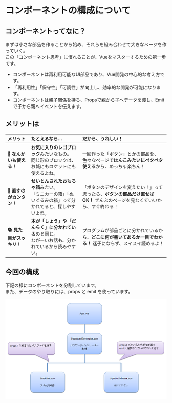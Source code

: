 # コンポーネントの構成について

## コンポーネントってなに？
まずは小さな部品を作ることから始め、それらを組み合わせて大きなページを作っていく。  
この「コンポーネント思考」に慣れることが、Vueをマスターするための第一歩です。
* コンポーネントは再利用可能なUI部品であり、Vue開発の中心的な考え方です。
* 「再利用性」「保守性」「可読性」が向上し、効率的な開発が可能になります。
* コンポーネントは親子関係を持ち、Propsで親から子へデータを渡し、Emitで子から親へイベントを伝えます。

## メリットは
| メリット                      | たとえるなら…                                                                 | だから、うれしい！                                                              |
| :-------------------------- | :---------------------------------------------------------------------------- | :------------------------------------------------------------------------------ |
| **🤖 なんかいも使える！** | **お気に入りのレゴブロック**みたいなもの。<br>同じ形のブロックは、お城にもロケットにも使えるよね。 | 一回作った「ボタン」とかの部品を、色々なページで**はんこみたいにペタペタ使える**から、めっちゃ楽ちん！ |
| **🎨 直すのがカンタン！** | **せいとんされたおもちゃ箱**みたい。<br>「ミニカーの箱」「ぬいぐるみの箱」って分かれてると、探しやすいよね。 | 「ボタンのデザインを変えたい！」って思ったら、**ボタンの部品だけ直せばOK！** ぜんぶのページを見なくていいから、すぐ終わる！ |
| **📚 見た目がスッキリ！** | **本が「しょう」や「だんらく」に分かれている**のと同じ。<br>ながーいお話も、分かれているから読みやすい。 | プログラムが部品ごとに分かれているから、**どこに何が書いてあるか一目でわかる！** 迷子にならず、スイスイ読めるよ！ |

## 今回の構成
下記の様にコンポーネントを分割しています。  
また、データのやり取りには、props と emit を使っています。

![コンポーネント図](./4.5.component.png)

